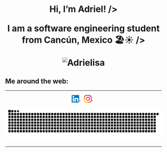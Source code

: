 <h1  align="center">Hi, I’m Adriel!  />
<p  align="center">I am a software engineering student from Cancún, Mexico 🏖️☀️  />








![Adrielisa](https://github.com/user-attachments/assets/4bafe115-a87e-4d4b-8b4a-2abc79972b38)






## Me around the web:
-------------------



<p align="center">
<a href="https://www.linkedin.com/in/adriel-isai-rodriguez-pacheco-268693225/" target="_blank">
  <img align="center" alt="Adrielisa  | Linkedin" width="24px" src="https://github.com/SatYu26/SatYu26/blob/master/Assets/Linkedin.svg" />
</a> &nbsp;&nbsp;
<a href="https://www.instagram.com/adrielissaa/" target="_blank">
  <img align="center" alt="Adrielisa | Instagram" width="24px" src="https://github.com/SatYu26/SatYu26/blob/master/Assets/Instagram.svg" />
</a> &nbsp;&nbsp;
<p>
<p align="center">
  <img src="https://github.com/StefanosSt/StefanosSt/blob/main/github-user-contribution.svg" alt="snake">
</p>

---



<!---
adrielisa/adrielisa is a ✨ special ✨ repository because its `README.md` (this file) appears on your GitHub profile.
You can click the Preview link to take a look at your changes.
--->
